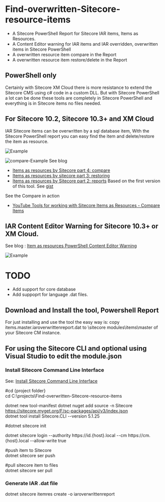 # Find-overwritten-Sitecore-resource-items
- A Sitecore PowerShell Report for Sitecore IAR items, Items as Resources.
- A Content Editor warning for IAR items and IAR overridden, overwritten items in Sitecore PowerShell
- A overwritten resource item compare in the Report
- A overwritten resource item restore/delete in the Report

## PowerShell only
Certainly with Sitecore XM Cloud there is more resistance to extend the Sitecore CMS using c# code in a custom DLL. But with Sitecore PowerShell a lot can be done these tools are completely in Sitecore PowerShell and everything is in Sitecore items no files needed.

## For Sitecore 10.2, Sitecore 10.3+ and XM Cloud
IAR Sitecore items can be overwritten by a sql database item, With the Sitecore PowerShell report you can easy find the item and delete/restore the item as resource.

![Example](https://raw.githubusercontent.com/jbluemink/Find-overwritten-Sitecore-resource-items/main/find-overwritten-sitecore-resource-items.png)

![compare-Example](https://raw.githubusercontent.com/jbluemink/Find-overwritten-Sitecore-resource-items/main/iar-compare-report.png)
See blog 
- [Items as resources by Sitecore part 4: compare](https://uxbee.nl/insights/items-as-resources-by-sitecore-part-4)
- [Items as resources by sitecore part 3: restoring](https://uxbee.nl/insights/items-as-resources-by-sitecore-part-3)
- [Items as resources by Sitecore part 2: reports](https://uxbee.nl/insights/items-as-resources-by-sitecore-part-2)
Based on the first version of this tool. See [gist](https://gist.github.com/jbluemink/ac0851a20a3e94a25a6d998dcd25f466)

See the Compare in action
- [YouTube Tools for working with Sitecore Items as Resources - Compare Items](https://www.youtube.com/watch?v=8AHDOQr2zsA)

## IAR Content Editor Warning for Sitecore 10.3+ or XM Cloud.
See blog : [Item as resources PowerShell Content Editor Warning](https://www.stockpick.nl/sitecore/item-as-resources-powershell-warning/)

![Example](https://raw.githubusercontent.com/jbluemink/Find-overwritten-Sitecore-resource-items/main/Overridden-item-as-resource-content-editor-warning.png)

# TODO
- Add support for core database
- Add suppoprt for language .dat files.

## Download and Install the tool, Powershell Report
For just installing and use the tool the easy way is:
copy items.master.iaroverwrittenreport.dat  to \sitecore modules\items\master of your Sitecore CM instance.

## For using the Sitecore CLI and optional using Visual Studio to edit the module.json
### Install Sitecore Command Line Interface
See: [Install Sitecore Command Line Interface](https://doc.sitecore.com/xp/en/developers/103/developer-tools/install-sitecore-command-line-interface.html)

#cd {project folder}\
cd C:\projects\Find-overwritten-Sitecore-resource-items

dotnet new tool-manifest
dotnet nuget add source -n Sitecore https://sitecore.myget.org/F/sc-packages/api/v3/index.json \
dotnet tool install Sitecore.CLI --version 5.1.25

#dotnet sitecore init

dotnet sitecore login --authority https://id.{host}.local --cm https://cm.{host}.local --allow-write true

#push item to Sitecore\
dotnet sitecore ser push

#pull sitecore item to files\
dotnet sitecore ser pull


### Generate IAR .dat file
dotnet sitecore itemres create -o iaroverwrittenreport


